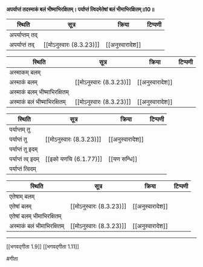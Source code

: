 **अपर्याप्तं तदस्माकं बलं भीष्माभिरक्षितम्।
पर्याप्तं त्विदमेतेषां बलं भीमाभिरक्षितम्॥10॥**

| स्थिति      | सूत्र                    | क्रिया           | टिप्पणी |
| ----------- | ------------------------ | ---------------- | ------- |
| अपर्याप्तम् तद् |                          |                  |         |
| अपर्याप्तं तद् | [[मोऽनुस्वारः (8.3.23)]] | [[अनुस्वारादेश]] |         |

| स्थिति                        | सूत्र                    | क्रिया           | टिप्पणी |
| ----------------------------- | ------------------------ | ---------------- | ------- |
| अस्माकम् बलम्                 |                          |                  |         |
| अस्माकं बलम्                  | [[मोऽनुस्वारः (8.3.23)]] | [[अनुस्वारादेश]] |         |
| अस्माकं बलम् भीष्माभिरक्षितम् |                          |                  |         |
| अस्माकं बलं भीष्माभिरक्षितम्  | [[मोऽनुस्वारः (8.3.23)]] | [[अनुस्वारादेश]] |         |

| स्थिति              | सूत्र                    | क्रिया           | टिप्पणी |
| ------------------- | ------------------------ | ---------------- | ------- |
| पर्याप्तम् तु       |                          |                  |         |
| पर्याप्तं तु        | [[मोऽनुस्वारः (8.3.23)]] | [[अनुस्वारादेश]] |         |
| पर्याप्तं तु इदम्   |                          |                  |         |
| पर्याप्तं त्व् इदम् | [[इको यणचि (6.1.77)]]    | [[यण सन्धि]]     |         |
| पर्याप्तं त्विदम्   |                          |                  |         |

| स्थिति                     | सूत्र                    | क्रिया           | टिप्पणी |
| -------------------------- | ------------------------ | ---------------- | ------- |
| एतेषाम् बलम्               |                          |                  |         |
| एतेषां बलम्                | [[मोऽनुस्वारः (8.3.23)]] | [[अनुस्वारादेश]] |         |
| एतेषां बलम् भीमाभिरक्षितम् |                          |                  |         |
| अस्माकं बलं भीमाभिरक्षितम् | [[मोऽनुस्वारः (8.3.23)]] | [[अनुस्वारादेश]] |         |


---

[[भगवद्गीता 1.9]]
[[भगवद्गीता 1.11]]

#गीता